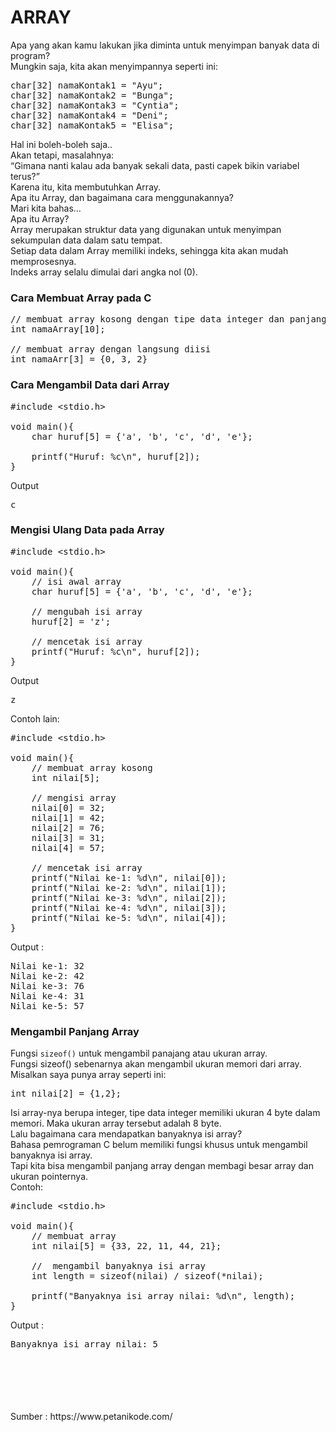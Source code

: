 # ARRAY

Apa yang akan kamu lakukan jika diminta untuk menyimpan banyak data di program?<br>
Mungkin saja, kita akan menyimpannya seperti ini:<br>

<pre>
char[32] namaKontak1 = "Ayu";
char[32] namaKontak2 = "Bunga";
char[32] namaKontak3 = "Cyntia";
char[32] namaKontak4 = "Deni";
char[32] namaKontak5 = "Elisa";
</pre>

Hal ini boleh-boleh saja..<br>
Akan tetapi, masalahnya:<br>
“Gimana nanti kalau ada banyak sekali data, pasti capek bikin variabel terus?”<br>
Karena itu, kita membutuhkan Array.<br>
Apa itu Array, dan bagaimana cara menggunakannya?<br>
Mari kita bahas…<br>
Apa itu Array?<br>
Array merupakan struktur data yang digunakan untuk menyimpan sekumpulan data dalam satu tempat.<br>
Setiap data dalam Array memiliki indeks, sehingga kita akan mudah memprosesnya.<br>
Indeks array selalu dimulai dari angka nol (0).<br>

### Cara Membuat Array pada C

<pre>
// membuat array kosong dengan tipe data integer dan panjang 10
int namaArray[10];

// membuat array dengan langsung diisi
int namaArr[3] = {0, 3, 2}
</pre>

### Cara Mengambil Data dari Array

<pre>
#include &lt;stdio.h&gt;

void main(){
    char huruf[5] = {'a', 'b', 'c', 'd', 'e'};

    printf("Huruf: %c\n", huruf[2]);
}
</pre>

Output

<pre>
c
</pre>

### Mengisi Ulang Data pada Array

<pre>
#include &lt;stdio.h&gt;

void main(){
    // isi awal array
    char huruf[5] = {'a', 'b', 'c', 'd', 'e'};

    // mengubah isi array
    huruf[2] = 'z';

    // mencetak isi array
    printf("Huruf: %c\n", huruf[2]);
}
</pre>

Output

<pre>
z
</pre>

Contoh lain: <br>

<pre>
#include &lt;stdio.h&gt;

void main(){
    // membuat array kosong
    int nilai[5];

    // mengisi array
    nilai[0] = 32;
    nilai[1] = 42;
    nilai[2] = 76;
    nilai[3] = 31;
    nilai[4] = 57;

    // mencetak isi array
    printf("Nilai ke-1: %d\n", nilai[0]);
    printf("Nilai ke-2: %d\n", nilai[1]);
    printf("Nilai ke-3: %d\n", nilai[2]);
    printf("Nilai ke-4: %d\n", nilai[3]);
    printf("Nilai ke-5: %d\n", nilai[4]);
}
</pre>

Output :<br>

<pre>
Nilai ke-1: 32
Nilai ke-2: 42
Nilai ke-3: 76
Nilai ke-4: 31
Nilai ke-5: 57
</pre>

### Mengambil Panjang Array

Fungsi <code>sizeof()</code> untuk mengambil panajang atau ukuran array.<br>
Fungsi sizeof() sebenarnya akan mengambil ukuran memori dari array.<br>
Misalkan saya punya array seperti ini:<br>

<pre>
int nilai[2] = {1,2};
</pre>

Isi array-nya berupa integer, tipe data integer memiliki ukuran 4 byte dalam memori. Maka ukuran array tersebut adalah 8 byte.<br>
Lalu bagaimana cara mendapatkan banyaknya isi array?<br>
Bahasa pemrograman C belum memiliki fungsi khusus untuk mengambil banyaknya isi array.<br>
Tapi kita bisa mengambil panjang array dengan membagi besar array dan ukuran pointernya.<br>
Contoh:

<pre>
#include &lt;stdio.h&gt;

void main(){
    // membuat array
    int nilai[5] = {33, 22, 11, 44, 21};

    //  mengambil banyaknya isi array
    int length = sizeof(nilai) / sizeof(*nilai);

    printf("Banyaknya isi array nilai: %d\n", length);
}
</pre>

Output :

<pre>
Banyaknya isi array nilai: 5
</pre>

<br>
<br>
<br>
<br>
<br>
Sumber : https://www.petanikode.com/
